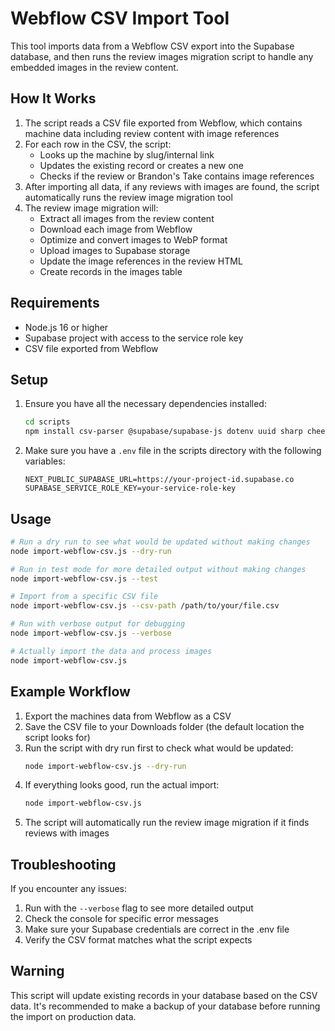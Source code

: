 # Webflow CSV Import Tool

This tool imports data from a Webflow CSV export into the Supabase database, and then runs the review images migration script to handle any embedded images in the review content.

## How It Works

1. The script reads a CSV file exported from Webflow, which contains machine data including review content with image references
2. For each row in the CSV, the script:
   - Looks up the machine by slug/internal link
   - Updates the existing record or creates a new one
   - Checks if the review or Brandon's Take contains image references
3. After importing all data, if any reviews with images are found, the script automatically runs the review image migration tool
4. The review image migration will:
   - Extract all images from the review content
   - Download each image from Webflow
   - Optimize and convert images to WebP format
   - Upload images to Supabase storage
   - Update the image references in the review HTML
   - Create records in the images table

## Requirements

- Node.js 16 or higher
- Supabase project with access to the service role key
- CSV file exported from Webflow

## Setup

1. Ensure you have all the necessary dependencies installed:
   ```bash
   cd scripts
   npm install csv-parser @supabase/supabase-js dotenv uuid sharp cheerio node-fetch
   ```

2. Make sure you have a `.env` file in the scripts directory with the following variables:
   ```
   NEXT_PUBLIC_SUPABASE_URL=https://your-project-id.supabase.co
   SUPABASE_SERVICE_ROLE_KEY=your-service-role-key
   ```

## Usage

```bash
# Run a dry run to see what would be updated without making changes
node import-webflow-csv.js --dry-run

# Run in test mode for more detailed output without making changes
node import-webflow-csv.js --test

# Import from a specific CSV file
node import-webflow-csv.js --csv-path /path/to/your/file.csv

# Run with verbose output for debugging
node import-webflow-csv.js --verbose

# Actually import the data and process images
node import-webflow-csv.js
```

## Example Workflow

1. Export the machines data from Webflow as a CSV
2. Save the CSV file to your Downloads folder (the default location the script looks for)
3. Run the script with dry run first to check what would be updated:
   ```bash
   node import-webflow-csv.js --dry-run
   ```
4. If everything looks good, run the actual import:
   ```bash
   node import-webflow-csv.js
   ```
5. The script will automatically run the review image migration if it finds reviews with images

## Troubleshooting

If you encounter any issues:

1. Run with the `--verbose` flag to see more detailed output
2. Check the console for specific error messages
3. Make sure your Supabase credentials are correct in the .env file
4. Verify the CSV format matches what the script expects 

## Warning

This script will update existing records in your database based on the CSV data. It's recommended to make a backup of your database before running the import on production data. 